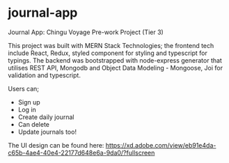 # journal-app #

Journal App: Chingu Voyage Pre-work Project (Tier 3)

This project was built with MERN Stack Technologies; the frontend tech include React, Redux, styled component for styling and typescript for typings. The backend was bootstrapped with node-express generator that utilises REST API, Mongodb and Object Data Modeling - Mongoose, Joi for validation and typescript.

Users can;
- Sign up
- Log in 
- Create daily journal 
- Can delete
- Update journals too!

The UI design can be found here: https://xd.adobe.com/view/eb91e4da-c65b-4ae4-40e4-22177d648e6a-9da0/?fullscreen
